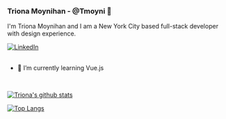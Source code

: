 ### Triona Moynihan - @Tmoyni 👋
I'm Triona Moynihan and I am a New York City based full-stack developer with design experience.

<div>
  <a href="https://www.linkedin.com/in/trionamoynihan/">
  <img src="https://img.shields.io/badge/-LinkedIn-%233781da" alt="LinkedIn"/></a> 
</div>
<br>

- 🌱 I’m currently learning Vue.js

<br>


[![Triona's github stats](https://github-readme-stats.vercel.app/api?username=tmoyni)](https://github.com/anuraghazra/github-readme-stats)


[![Top Langs](https://github-readme-stats.vercel.app/api/top-langs/?username=tmoyni)](https://github.com/anuraghazra/github-readme-stats)



<!--
**Tmoyni/Tmoyni** is a ✨ _special_ ✨ repository because its `README.md` (this file) appears on your GitHub profile.

Here are some ideas to get you started:

- 🔭 I’m currently working on ...
- 🌱 I’m currently learning ...
- 👯 I’m looking to collaborate on ...
- 🤔 I’m looking for help with ...
- 💬 Ask me about ...
- 📫 How to reach me: ...
- 😄 Pronouns: ...
- ⚡ Fun fact: ...
-->
